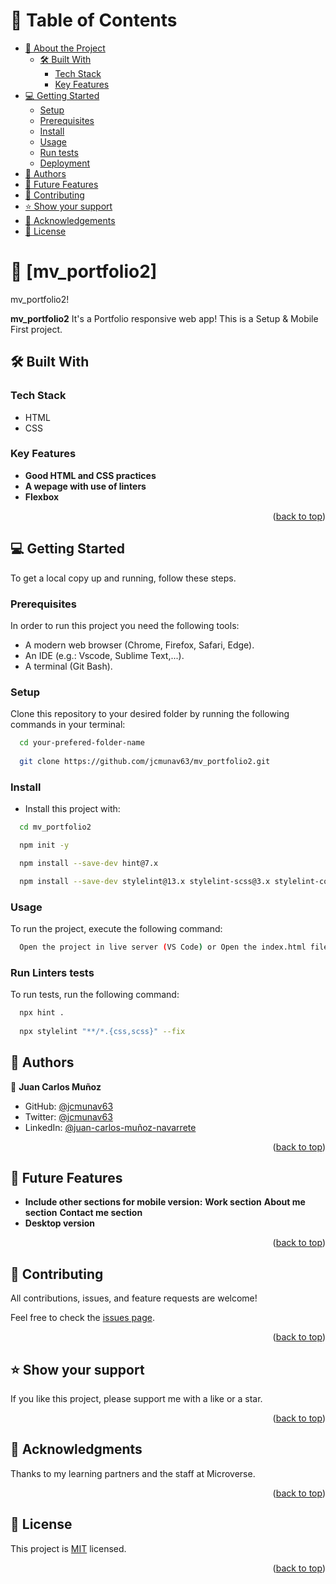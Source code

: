 <a name="readme-top"></a>

# 📗 Table of Contents

- [📖 About the Project](#about-project)
  - [🛠️ Built With](#built-with)
    - [Tech Stack](#tech-stack)
    - [Key Features](#key-features)
- [💻 Getting Started](#getting-started)
  - [Setup](#setup)
  - [Prerequisites](#prerequisites)
  - [Install](#install)
  - [Usage](#usage)
  - [Run tests](#run-tests)
  - [Deployment](#triangular_flag_on_post-deployment)
- [👥 Authors](#authors)
- [🔭 Future Features](#future-features)
- [🤝 Contributing](#contributing)
- [⭐ Show your support](#support)
- [🙏 Acknowledgements](#acknowledgements)
- [📝 License](#license)

<!-- PROJECT DESCRIPTION -->

# 📖 [mv_portfolio2] <a name="about-project"></a>

mv_portfolio2!

**mv_portfolio2** It's a Portfolio responsive web app! This is a Setup & Mobile First project.

## 🛠️ Built With <a name="built-with">
### Tech Stack <a name="tech-stack"></a>
- HTML
- CSS

</a>

<!-- Features -->

### Key Features <a name="key-features"></a>

- **Good HTML and CSS practices**
- **A wepage with use of linters**
- **Flexbox**

<p align="right">(<a href="#readme-top">back to top</a>)</p>

<!-- GETTING STARTED -->

## 💻 Getting Started <a name="getting-started"></a>

To get a local copy up and running, follow these steps.

### Prerequisites

In order to run this project you need the following tools:
- A modern web browser (Chrome, Firefox, Safari, Edge).
- An IDE (e.g.: Vscode, Sublime Text,...).
- A terminal (Git Bash).

### Setup

Clone this repository to your desired folder by running the following commands in your terminal:

```sh
  cd your-prefered-folder-name
  
  git clone https://github.com/jcmunav63/mv_portfolio2.git
```

### Install

- Install this project with:

```sh
  cd mv_portfolio2

  npm init -y

  npm install --save-dev hint@7.x

  npm install --save-dev stylelint@13.x stylelint-scss@3.x stylelint-config-standard@21.x stylelint-csstree-validator@1.x
```

### Usage

To run the project, execute the following command:

```sh
  Open the project in live server (VS Code) or Open the index.html file on your browser.
```

### Run Linters tests

To run tests, run the following command:

```sh
  npx hint . 
  
  npx stylelint "**/*.{css,scss}" --fix
```

<!-- AUTHORS -->

## 👥 Authors <a name="authors"></a>


👤 **Juan Carlos Muñoz**

- GitHub: [@jcmunav63](https://github.com/jcmunav63)
- Twitter: [@jcmunav63](https://twitter.com/jcmunav63)
- LinkedIn: [@juan-carlos-muñoz-navarrete](https://www.linkedin.com/in/juan-carlos-mu%C3%B1oz-navarrete-5a15b6276/)

<p align="right">(<a href="#readme-top">back to top</a>)</p>

<!-- FUTURE FEATURES -->

## 🔭 Future Features <a name="future-features"></a>

- **Include other sections for mobile version:**
    **Work section**
    **About me section**
    **Contact me section**
- **Desktop version**

<p align="right">(<a href="#readme-top">back to top</a>)</p>

<!-- CONTRIBUTING -->

## 🤝 Contributing <a name="contributing"></a>

All contributions, issues, and feature requests are welcome!

Feel free to check the [issues page](../../issues/).

<p align="right">(<a href="#readme-top">back to top</a>)</p>

<!-- SUPPORT -->

## ⭐ Show your support <a name="support"></a>

If you like this project, please support me with a like or a star.

<p align="right">(<a href="#readme-top">back to top</a>)</p>

<!-- ACKNOWLEDGEMENTS -->

## 🙏 Acknowledgments <a name="acknowledgements"></a>

Thanks to my learning partners and the staff at Microverse.

<p align="right">(<a href="#readme-top">back to top</a>)</p>

<!-- LICENSE -->

## 📝 License <a name="license"></a>

This project is [MIT](./LICENSE.md) licensed.

<p align="right">(<a href="#readme-top">back to top</a>)</p>